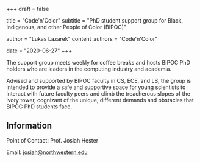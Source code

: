 +++
draft = false

title = "Code'n'Color"
subtitle = "PhD student support group for Black, Indigenous, and other People of Color (BIPOC)"

author = "Lukas Lazarek"
content_authors = "Code'n'Color"

date = "2020-06-27"
+++

The support group meets weekly for coffee breaks and hosts BIPOC PhD holders who are leaders in the computing industry and academia.

Advised and supported by BIPOC faculty in CS, ECE, and LS, the group is intended to provide a safe and supportive space for young scientists to interact with future faculty peers and climb the treacherous slopes of the ivory tower, cognizant of the unique, different demands and obstacles that BIPOC PhD students face.

## Information

Point of Contact: Prof. Josiah Hester

Email: [josiah@northwestern.edu](mailto:josiah@northwestern.edu)
